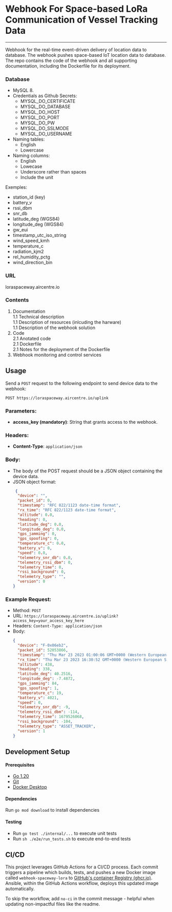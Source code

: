 # Webhook For Space-based LoRa Communication of Vessel Tracking Data
_____

Webhook for the real-time event-driven delivery of location data to database. The webhook pushes space-based IoT location data to database.   
The repo contains the code of the webhook and all supporting documentation, including the Dockerfile for its deployment.

### Database  
+ MySQL 8.
+ Credentials as Github Secrets:
  + MYSQL_DO_CERTIFICATE
  + MYSQL_DO_DATABASE
  + MYSQL_DO_HOST
  + MYSQL_DO_PORT
  + MYSQL_DO_PW
  + MYSQL_DO_SSLMODE
  + MYSQL_DO_USERNAME
+ Naming tables:
  + English
  + Lowercase
+ Naming columns:
  + English
  + Lowecase
  + Underscore rather than spaces
  + Include the unit

Exemples:
+ station_id           (key)
+ battery_v
+ rssi_dbm
+ snr_db
+ latitude_deg         (WGS84)
+ longitude_deg        (WGS84)
+ gw_eui
+ timestamp_utc_iso_string 
+ wind_speed_kmh
+ temperature_c
+ radiation_kjm2
+ rel_humidity_pctg
+ wind_direction_bin

### URL
loraspaceway.aircentre.io

### Contents  
1. Documentation  
 1.1 Technical description  
 1.1 Description of resources (inlcuding the harware)  
 1.1 Description of the webhook solution  
2. Code  
2.1 Anotated code  
2.1 Dockerfile  
2.1 Notes for the deployment of the Dockerfile  
3. Webhook monitoring and control services  


## Usage

Send a `POST` request to the following endpoint to send device data to the webhook:
```
POST https://loraspaceway.aircentre.io/uplink
```

### Parameters:

- **access_key (mandatory)**: String that grants access to the webhook.

### Headers:

- **Content-Type**: `application/json`

### Body:

- The body of the POST request should be a JSON object containing the device data.
- JSON object format:
  ```json
   {
    "device": "",
    "packet_id": 0,
    "timestamp": "RFC 822/1123 date-time format",
    "rx_time": "RFC 822/1123 date-time format",
    "altitude": 0.0,
    "heading": 0,
    "latitude_deg": 0.0,
    "longitude_deg": 0.0,
    "gps_jamming": 0,
    "gps_spoofing": 0,
    "temperature_c": 0.0,
    "battery_v": 0,
    "speed": 0.0,
    "telemetry_snr_db": 0.0,
    "telemetry_rssi_dbm": 0,
    "telemetry_time": 0,
    "rssi_background": 0,
    "telemetry_type": "",
    "version": 0
  }
  ```


### Example Request:
+ Method: `POST`
+ URL: `https://loraspaceway.aircentre.io/uplink?access_key=your_access_key_here`
+ Headers: `Content-Type: application/json`
+ Body:
  ```json
  {
    "device": "F-0x06eb2",
    "packet_id": 52053866,
    "timestamp": "Thu Mar 23 2023 01:00:06 GMT+0000 (Western European Standard Time)",
    "rx_time": "Thu Mar 23 2023 16:30:52 GMT+0000 (Western European Standard Time)",
    "altitude": 438,
    "heading": 338,
    "latitude_deg": 40.2516,
    "longitude_deg": -7.4872,
    "gps_jamming": 84,
    "gps_spoofing": 1,
    "temperature_c": 19,
    "battery_v": 4021,
    "speed": 0,
    "telemetry_snr_db": -9,
    "telemetry_rssi_dbm": -114,
    "telemetry_time": 1679526068,
    "rssi_background": -104,
    "telemetry_type": "ASSET_TRACKER",
    "version": 1
  }
  ```



## Development Setup

#### Prerequisites
- [Go 1.20](https://golang.org/dl/)
- [Git](https://git-scm.com/downloads)
- [Docker Desktop](https://www.docker.com/products/docker-desktop)

#### Dependencies
Run `go mod download` to install dependencies

#### Testing
- Run `go test ./internal/...` to execute unit tests
- Run `sh ./e2e/run_tests.sh` to execute end-to-end tests


## CI/CD
This project leverages GitHub Actions for a CI/CD process. Each commit triggers a pipeline which builds, tests, and pushes a new Docker image called `webhook-spaceway-lora` to [GitHub's container Registry (ghcr.io)](https://github.com/AIRCentre/webhook-spaceway-lora/pkgs/container/webhook-spaceway-lora). Ansible, within the GitHub Actions workflow, deploys this updated image automatically.

To skip the workflow, add `no-ci` in the commit message - helpful when updating non-impactful files like the readme.